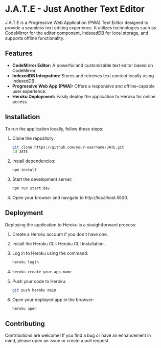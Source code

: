 # J.A.T.E - Just Another Text Editor

J.A.T.E is a Progressive Web Application (PWA) Text Editor designed to provide a seamless text editing experience. It utilizes technologies such as CodeMirror for the editor component, IndexedDB for local storage, and supports offline functionality.

## Features

- **CodeMirror Editor:** A powerful and customizable text editor based on CodeMirror.
- **IndexedDB Integration:** Stores and retrieves text content locally using IndexedDB.
- **Progressive Web App (PWA):** Offers a responsive and offline-capable user experience.
- **Heroku Deployment:** Easily deploy the application to Heroku for online access.

## Installation

To run the application locally, follow these steps:

1. Clone the repository:

   ```bash
   git clone https://github.com/your-username/JATE.git
   cd JATE
   ```
2. Install dependencies:
    ```bash
    npm install
    ```
3. Start the development server:
    ```bash
    npm run start:dev
    ``` 
4. Open your browser and navigate to http://localhost:5500.

## Deployment
Deploying the application to Heroku is a straightforward process:

1. Create a Heroku account if you don't have one.
2. Install the Heroku CLI: Heroku CLI Installation.
3. Log in to Heroku using the command:
    ```bash
    heroku login
    ```
4. 
    ```bash
    heroku create your-app-name
    ```

5. Push your code to Heroku:
    ```bash
    git push heroku main
    ```
6. Open your deployed app in the browser:
    ```bash
    heroku open
    ```

## Contributing
Contributions are welcome! If you find a bug or have an enhancement in mind, please open an issue or create a pull request.      

